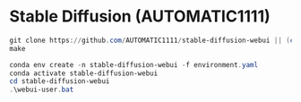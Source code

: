 # Stable Diffusion (AUTOMATIC1111)

```powershell
git clone https://github.com/AUTOMATIC1111/stable-diffusion-webui || (cd .\FlexGen && git pull)
make

conda env create -n stable-diffusion-webui -f environment.yaml
conda activate stable-diffusion-webui
cd stable-diffusion-webui
.\webui-user.bat
```
